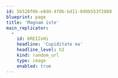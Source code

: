 ```yaml
---
id: 5b528f0b-e8dd-4f0b-bd11-0d9b553f2888
blueprint: page
title: 'Magnam iste'
main_replicator:
  -
    id: 6REI2xHi
    headline: 'Cupiditate ea'
    headline_level: h2
    kind: random_url
    type: image
    enabled: true
---
```

